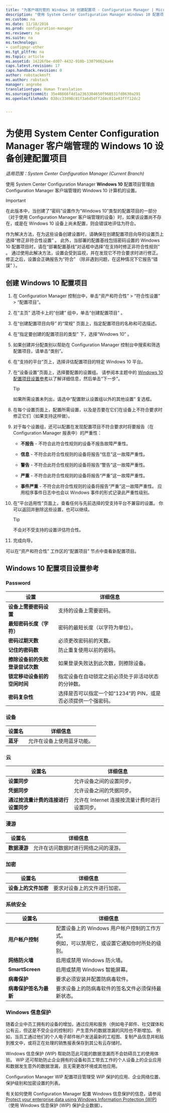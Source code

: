 ```yaml
---
title: "为客户端托管的 Windows 10 创建配置项 - Configuration Manager | Microsoft Docs"
description: "使用 System Center Configuration Manager Windows 10 配置项目管理由 Configuration Manager 客户端管理的 Windows 10 计算机的设置。"
ms.custom: na
ms.date: 11/18/2016
ms.prod: configuration-manager
ms.reviewer: na
ms.suite: na
ms.technology:
- configmgr-other
ms.tgt_pltfrm: na
ms.topic: article
ms.assetid: 14226fbe-dd07-4432-910b-130790624a4e
caps.latest.revision: 17
caps.handback.revision: 0
author: robstackmsft
ms.author: robstack
manager: angrobe
translationtype: Human Translation
ms.sourcegitcommit: 35e48666f4d1a2363304650f960531fd0630a291
ms.openlocfilehash: 030cc33d98c81f3a6d5dff2d4c011e03fff12dc2


---
```

# <a name="create-configuration-items-for-windows-10-devices-managed-with-the-system-center-configuration-manager-client"></a>为使用 System Center Configuration Manager 客户端管理的 Windows 10 设备创建配置项目

*适用范围：System Center Configuration Manager (Current Branch)*

使用 System Center Configuration Manager **Windows 10** 配置项目管理由 Configuration Manager 客户端管理的 Windows 10 计算机的设置。  

> [!IMPORTANT]  
>  在此版本中，当创建了“密码”设置作为“Windows 10”类型的配置项目的一部分（对于使用 Configuration Manager 客户端管理的设备）时，如果该设置尚不存在，或是在 Windows 10 设备上尚未配置，则会错误地评估为符合。  
>   
>  作为解决方法，在为这些设备创建设置时，请确保在创建配置项目向导的设置页上选择“修正非符合性设置”  。 此外，当部署的配置基线包括密码设置的 Windows 10 配置项目时，请在“部署配置基线”对话框中选择“在支持时修正非符合性规则”  。 通过使用此解决方法，设置会受到监视，并在发现它不符合要求时进行修正。 修正之后，设置会正确报告为“符合”  （除非遇到问题，在这种情况下它报告“错误” ）。  

## <a name="create-a-windows-10-configuration-item"></a>创建 Windows 10 配置项目  

1.  在 Configuration Manager 控制台中，单击“资产和符合性” > “符合性设置” > “配置项目”。  

3.  在“主页”  选项卡上的“创建”  组中，单击“创建配置项目” 。  

4.  在“创建配置项目向导”  的“常规” 页面上，指定配置项目的名称和可选描述。  

5.  在“指定要创建的配置项目的类型” 下，选择“Windows 10” 。  

6.  如果创建并分配类别以帮助在 Configuration Manager 控制台中搜索和筛选配置项目，请单击“类别”。  

7.  在“支持的平台”页上，选择评估配置项目的特定 Windows 10 平台。  

8.  在“设备设置”页面上，选择要配置的设置组。 请参阅本主题中的 [Windows 10 配置项目设置参考](/sccm/compliance/deploy-use/create-configuration-items-for-windows-10-devices-managed-with-the-client#windows-10-configuration-item-settings-reference)以了解详细信息，然后单击“下一步”。  

    > [!TIP]  
    >  如果所需设置未列出，请选中“配置默认设置组以外的其他设置” 复选框。  

9. 在每个设置页面上，配置所需设置，以及是否要在它们在设备上不符合要求时修正它们（如果支持这样做）。  

10. 对于每个设置组，还可以配置在发现配置项目不符合要求时将要报告（在 Configuration Manager 报表中）的严重性：  

    -   **不报告** - 不符合此符合性规则的设备不报告故障严重性。  

    -   **信息** - 不符合此符合性规则的设备将报告“信息”这一故障严重性。  

    -   **警告** - 不符合此符合性规则的设备将报告“警告”这一故障严重性。  

    -   **严重** - 不符合此符合性规则的设备将报告“严重”这一故障严重性。  

    -   **事件严重** - 不符合此符合性规则的设备将报告“严重”这一故障严重性。 应用程序事件日志中也会以 Windows 事件的形式记录此严重性级别。  

11. 在“平台适用性”页面上，查看任何与先前选择的受支持平台不兼容的设置。 你可以返回并删除这些设置，也可以继续。  

    > [!TIP]  
    >  不会对不受支持的设置评估符合性。  

12. 完成向导。  

 可以在“资产和符合性”  工作区的“配置项目”  节点中查看新配置项目。  

##  <a name="windows-10-configuration-item-settings-reference"></a>Windows 10 配置项目设置参考  

### <a name="password"></a>Password  

|设置|详细信息|  
|-------------|-------------|  
|**设备上需要密码设置**|支持的设备上需要密码。|  
|**最短密码长度（字符）**|密码的最短长度（以字符为单位）。|  
|**密码过期天数**|必须更改密码前的天数。|  
|**记住的密码数**|防止重复使用以前的密码。|  
|**擦除设备前的失败登录尝试次数**|如果登录失败达到此次数，则擦除设备。|  
|**锁定移动设备前的空闲时间**|指定设备在自动锁定之前必须处于非活动状态的分钟数。|  
|**密码复杂性**|选择是否可以指定一个如“1234”的 PIN，或是否必须提供一个强密码。|  

###  <a name="device"></a>设备  

|设置名|详细信息|  
|------------------|-------------|  
|**蓝牙**|允许在设备上使用蓝牙功能。|  

### <a name="cloud"></a>云  

|设置名|详细信息|  
|------------------|-------------|  
|**设置同步**|允许设备之间的设置同步。|  
|**凭据同步**|允许设备之间的凭据同步。|  
|**通过按流量计费的连接进行设置同步**|允许在 Internet 连接按流量计费时进行设置同步。|  

### <a name="roaming"></a>漫游  

|设置名|详细信息|  
|------------------|-------------|  
|**数据漫游**|允许在访问数据时进行网络之间的漫游。|  

### <a name="encryption"></a>加密  

|设置名|详细信息|  
|------------------|-------------|  
|**设备上的文件加密**|要求对设备上的文件进行加密。|  

### <a name="system-security"></a>系统安全  

|设置名|详细信息|  
|------------------|-------------|  
|**用户帐户控制**|配置设备上的 Windows 用户帐户控制的工作方式。<br />例如，可以禁用它，或设置它通知你时所处的级别。|  
|**网络防火墙**|启用或禁用 Windows 防火墙。|  
|**SmartScreen**|启用或禁用 Windows 智能屏幕。|  
|**病毒保护**|要求必须安装并配置防病毒软件。|  
|**病毒保护签名为最新**|要求设备上的防病毒软件的签名文件必须保持最新状态。|  

### <a name="windows-information-protection"></a>Windows 信息保护

随着企业中员工拥有的设备的增加，通过应用和服务（例如电子邮件、社交媒体和公有云，但这是不受企业的控制的）产生意外的数据泄漏的风险也不断增加。 例如，当员工通过他们的个人电子邮件帐户发送最新的工程图、复制产品信息并粘贴到推文中，或将正在处理的销售报表保存到其公有云存储时。

Windows 信息保护 (WIP) 帮助防范此可能的数据泄漏而不会妨碍员工的使用体验。 WIP 还可帮助防止企业拥有的设备和员工带去工作的个人设备上的企业应用和数据发生意外的数据泄漏，且无需更改环境或其他应用。

 Configuration Manager WIP 配置项目管理受 WIP 保护的应用、企业网络位置、保护级别和加密设置的列表。

有关如何使用 Configuration Manager 配置 Windows 信息保护的信息，请参阅[Protect your enterprise data using Windows Information Protection (WIP)](https://technet.microsoft.com/itpro/windows/keep-secure/protect-enterprise-data-using-wip)（使用 Windows 信息保护 (WIP) 保护企业数据）。



<!--HONumber=Jan17_HO4-->


